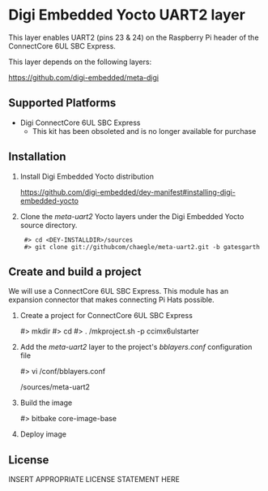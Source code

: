 Digi Embedded Yocto UART2 layer
============================================

This layer enables UART2 (pins 23 & 24) on the Raspberry Pi header of the ConnectCore 6UL 
SBC Express.

This layer depends on the following layers:

https://github.com/digi-embedded/meta-digi


Supported Platforms
-------------------

  * Digi ConnectCore 6UL SBC Express
    * This kit has been obsoleted and is no longer available for purchase 


Installation
------------
1. Install Digi Embedded Yocto distribution

    https://github.com/digi-embedded/dey-manifest#installing-digi-embedded-yocto

2. Clone the *meta-uart2* Yocto layers under the Digi Embedded Yocto source 
   directory.

        #> cd <DEY-INSTALLDIR>/sources
        #> git clone git://githubcom/chaegle/meta-uart2.git -b gatesgarth 


Create and build a project
--------------------------

We will use a ConnectCore 6UL SBC Express. This module has an expansion
connector that makes connecting Pi Hats possible.

1. Create a project for ConnectCore 6UL SBC Express

   #> mkdir <project-dir>
   #> cd <project-dir>
   #> . <DEY-INSTALLDIR>/mkproject.sh -p ccimx6ulstarter

2. Add the *meta-uart2* layer to the project's
  *bblayers.conf* configuration file

   #> vi <project-dir>/conf/bblayers.conf

   <DEY-INSTALLDIR>/sources/meta-uart2

3. Build the image

   #> bitbake core-image-base

4. Deploy image 


License
-------

INSERT APPROPRIATE LICENSE STATEMENT HERE
